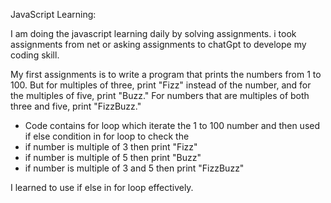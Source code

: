    JavaScript Learning:


  I am doing the javascript learning daily by solving assignments. i took assignments from net or asking assignments to chatGpt to develope my coding skill.

My first assignments is to write a program that prints the numbers from 1 to 100. But for multiples of three, print "Fizz" instead of the number, and for the multiples of five, print "Buzz." For numbers that are multiples of both three and five, print "FizzBuzz."

- Code contains for loop which iterate the 1 to 100 number and then used if else condition in for loop to check the
- if number is multiple of 3 then print "Fizz"
- if number is multiple of 5 then print "Buzz"
- if number is multiple of 3 and 5 then print "FizzBuzz"

I learned to use if else in for loop effectively. 
